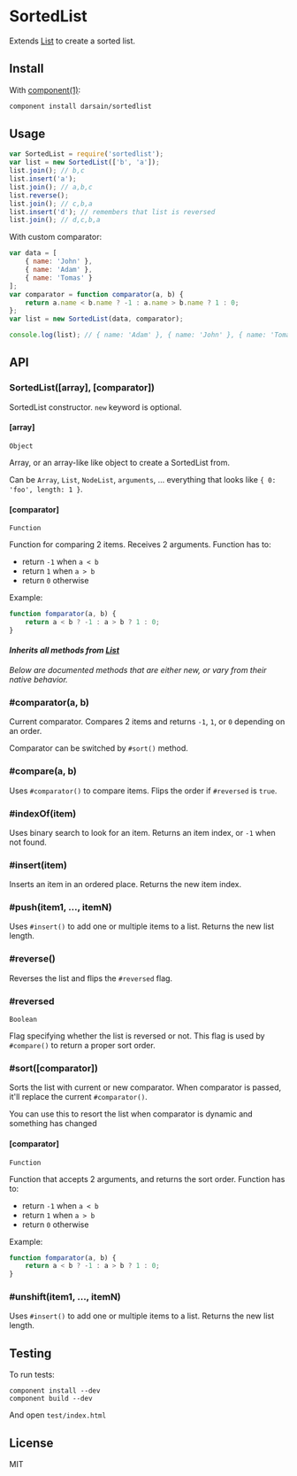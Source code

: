 # SortedList

Extends [List](https://github.com/darsain/list) to create a sorted list.

## Install

With [component(1)](https://github.com/component/component):

```bash
component install darsain/sortedlist
```

## Usage

```js
var SortedList = require('sortedlist');
var list = new SortedList(['b', 'a']);
list.join(); // b,c
list.insert('a');
list.join(); // a,b,c
list.reverse();
list.join(); // c,b,a
list.insert('d'); // remembers that list is reversed
list.join(); // d,c,b,a
```

With custom comparator:

```js
var data = [
	{ name: 'John' },
	{ name: 'Adam' },
	{ name: 'Tomas' }
];
var comparator = function comparator(a, b) {
	return a.name < b.name ? -1 : a.name > b.name ? 1 : 0;
};
var list = new SortedList(data, comparator);

console.log(list); // { name: 'Adam' }, { name: 'John' }, { name: 'Tomas' }
```

## API

### SortedList([array], [comparator])

SortedList constructor. `new` keyword is optional.

#### [array]

`Object`

Array, or an array-like like object to create a SortedList from.

Can be `Array`, `List`, `NodeList`, `arguments`, ... everything that looks like `{ 0: 'foo', length: 1 }`.

#### [comparator]

`Function`

Function for comparing 2 items. Receives 2 arguments. Function has to:

- return `-1` when `a < b`
- return `1` when `a > b`
- return `0` otherwise

Example:

```js
function fomparator(a, b) {
	return a < b ? -1 : a > b ? 1 : 0;
}
```

#### *Inherits all methods from [List](https://github.com/darsain/list)*

*Below are documented methods that are either new, or vary from their native behavior.*

### #comparator(a, b)

Current comparator. Compares 2 items and returns `-1`, `1`, or `0` depending on an order.

Comparator can be switched by `#sort()` method.

### #compare(a, b)

Uses `#comparator()` to compare items. Flips the order if `#reversed` is `true`.

### #indexOf(item)

Uses binary search to look for an item. Returns an item index, or `-1` when not found.

### #insert(item)

Inserts an item in an ordered place. Returns the new item index.

### #push(item1, ..., itemN)

Uses `#insert()` to add one or multiple items to a list. Returns the new list length.

### #reverse()

Reverses the list and flips the `#reversed` flag.

### #reversed

`Boolean`

Flag specifying whether the list is reversed or not. This flag is used by `#compare()` to return a proper sort order.

### #sort([comparator])

Sorts the list with current or new comparator. When comparator is passed, it'll replace the current `#comparator()`.

You can use this to resort the list when comparator is dynamic and something has changed

#### [comparator]

`Function`

Function that accepts 2 arguments, and returns the sort order. Function has to:

- return `-1` when `a < b`
- return `1` when `a > b`
- return `0` otherwise

Example:

```js
function fomparator(a, b) {
	return a < b ? -1 : a > b ? 1 : 0;
}
```

### #unshift(item1, ..., itemN)

Uses `#insert()` to add one or multiple items to a list. Returns the new list length.

## Testing

To run tests:

```
component install --dev
component build --dev
```

And open `test/index.html`

## License

MIT